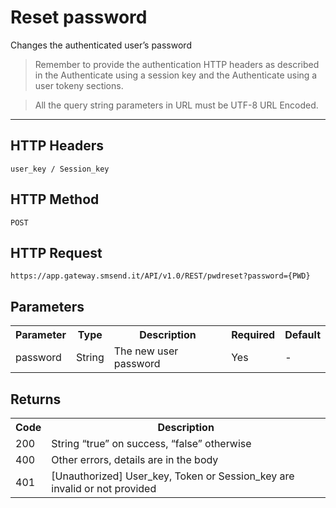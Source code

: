 <h1>Reset password</h1>
<p>Changes the authenticated user’s password</p>
<blockquote>Remember to provide the authentication HTTP headers as described in the Authenticate using a session key and the Authenticate using a user tokeny sections.</blockquote>
<blockquote>All the query string parameters in URL must be UTF-8 URL Encoded.</blockquote>
<hr>
<h2>HTTP Headers</h2>
<pre><code>user_key / Session_key</code></pre>
<h2>HTTP Method</h2>
<pre><code>POST</code></pre>
<h2>HTTP Request</h2>
<pre><code>https://app.gateway.smsend.it/API/v1.0/REST/pwdreset?password={PWD}</code></pre>
<h2>Parameters</h2>
<table>
<tr>
<th>Parameter</th>
<th>Type</th>
<th>Description</th>
<th>Required</th>
<th>Default</th>
</tr>
<tr><td>password</td><td>String</td><td>The new user password</td><td>Yes</td><td>-</td></tr></table>
<h2>Returns</h2>
<table>
<tr>
<th>Code</th>
<th>Description</th>
</tr>
<tr><td>200</td><td>String “true” on success, “false” otherwise</td></tr>
<tr><td>400</td><td>Other errors, details are in the body</td></tr>
<tr><td>401</td><td>[Unauthorized] User_key, Token or Session_key are invalid or not provided</td></tr></table>